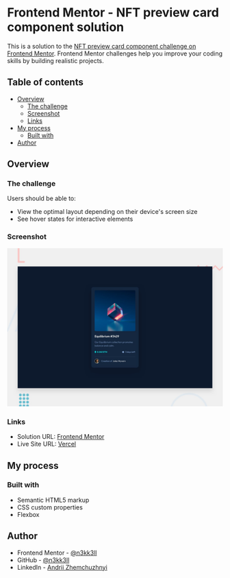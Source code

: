 # Frontend Mentor - NFT preview card component solution

This is a solution to the [NFT preview card component challenge on Frontend Mentor](https://www.frontendmentor.io/challenges/nft-preview-card-component-SbdUL_w0U). Frontend Mentor challenges help you improve your coding skills by building realistic projects. 

## Table of contents

- [Overview](#overview)
  - [The challenge](#the-challenge)
  - [Screenshot](#screenshot)
  - [Links](#links)
- [My process](#my-process)
  - [Built with](#built-with)
- [Author](#author)

## Overview

### The challenge

Users should be able to:

- View the optimal layout depending on their device's screen size
- See hover states for interactive elements

### Screenshot

![NFT card preview](./desktop-preview.jpg)

### Links

- Solution URL: [Frontend Mentor](https://www.frontendmentor.io/solutions/nft-preview-card-component-H1GlFT8Lc)
- Live Site URL: [Vercel](https://nft-preview-card-component-plum.vercel.app/)

## My process

### Built with

- Semantic HTML5 markup
- CSS custom properties
- Flexbox

## Author

- Frontend Mentor - [@n3kk3ll](https://www.frontendmentor.io/profile/n3kk3ll)
- GitHub - [@n3kk3ll](https://github.com/n3kk3ll)
- LinkedIn - [Andrii Zhemchuzhnyi](https://www.linkedin.com/in/andrii-zhemchuzhnyi-26019b221/)
